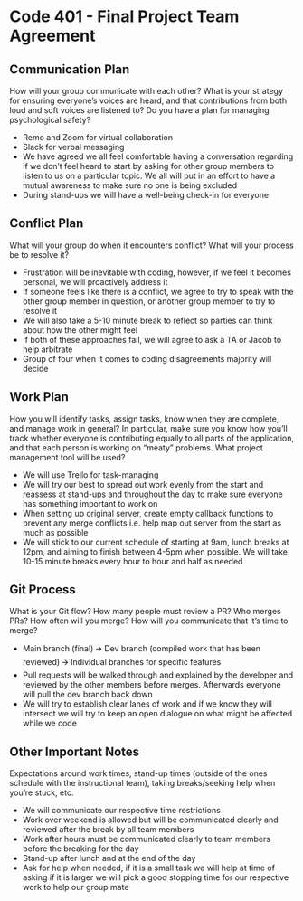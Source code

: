 # Code 401 - Final Project Team Agreement

## Communication Plan

How will your group communicate with each other? What is your strategy for ensuring everyone’s voices are heard, and that contributions from both loud and soft voices are listened to? Do you have a plan for managing psychological safety?

- Remo and Zoom for virtual collaboration
- Slack for verbal messaging
- We have agreed we all feel comfortable having a conversation regarding if we don’t feel heard to start by asking for other group members to listen to us on a particular topic. We all will put in an effort to have a mutual awareness to make sure no one is being excluded
- During stand-ups we will have a well-being check-in for everyone

## Conflict Plan

What will your group do when it encounters conflict? What will your process be to resolve it?

- Frustration will be inevitable with coding, however, if we feel it becomes personal, we will proactively address it
- If someone feels like there is a conflict, we agree to try to speak with the other group member in question, or another group member to try to resolve it
- We will also take a 5-10 minute break to reflect so parties can think about how the other might feel
- If both of these approaches fail, we will agree to ask a TA or Jacob to help arbitrate
- Group of four when it comes to coding disagreements majority will decide

## Work Plan

How you will identify tasks, assign tasks, know when they are complete, and manage work in general? In particular, make sure you know how you’ll track whether everyone is contributing equally to all parts of the application, and that each person is working on “meaty” problems. What project management tool will be used?

- We will use Trello for task-managing
- We will try our best to spread out work evenly from the start and reassess at stand-ups and throughout the day to make sure everyone has something important to work on
- When setting up original server, create empty callback functions to prevent any merge conflicts i.e. help map out server from the start as much as possible
- We will stick to our current schedule of starting at 9am, lunch breaks at 12pm, and aiming to finish between 4-5pm when possible. We will take 10-15 minute breaks every hour to hour and half as needed

## Git Process

What is your Git flow? How many people must review a PR? Who merges PRs? How often will you merge? How will you communicate that it’s time to merge?

- Main branch (final) 🡪 Dev branch (compiled work that has been reviewed) 🡪 Individual branches for specific features
- Pull requests will be walked through and explained by the developer and reviewed by the other members before merges. Afterwards everyone will pull the dev branch back down
- We will try to establish clear lanes of work and if we know they will intersect we will try to keep an open dialogue on what might be affected while we code

## Other Important Notes

Expectations around work times, stand-up times (outside of the ones schedule with the instructional team), taking breaks/seeking help when you’re stuck, etc.

- We will communicate our respective time restrictions
- Work over weekend is allowed but will be communicated clearly and reviewed after the break by all team members
- Work after hours must be communicated clearly to team members before the breaking for the day
- Stand-up after lunch and at the end of the day
- Ask for help when needed, if it is a small task we will help at time of asking if it is larger we will pick a good stopping time for our respective work to help our group mate
